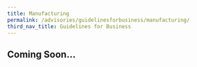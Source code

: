 ```yaml
---
title: Manufacturing
permalink: /advisories/guidelinesforbusiness/manufacturing/
third_nav_title: Guidelines for Business
---
```


## **Coming Soon...**